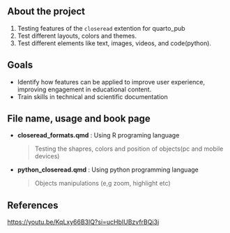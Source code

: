 ## About the project

1. Testing features of the `closeread` extention for quarto_pub
2. Test different layouts, colors and themes.
3. Test different elements like text, images, videos, and code(python).

## Goals 
- Identify how features can be applied to improve user experience, improving engagement in educational content.
- Train skills in technical and scientific documentation

## File name, usage and book page
    
- **closeread_formats.qmd** : Using R programing language
  > Testing the shapres, colors and position of objects(pc and mobile devices)

- **python_closeread.qmd** : Using python programming language
  > Objects manipulations (e,g zoom, highlight etc)


References
-----
https://youtu.be/KqLxy66B3lQ?si=ucHbIUBzvfrBQi3i
